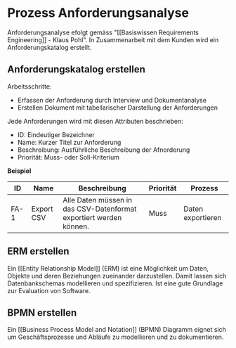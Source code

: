 # Prozess Anforderungsanalyse

Anforderungsanalyse efolgt gemäss "[[Basiswissen Requirements Engineering]] - Klaus Pohl". In Zusammenarbeit mit dem Kunden wird ein Anforderungskatalog erstellt.

## Anforderungskatalog erstellen

Arbeitsschritte:
* Erfassen der Anforderung durch Interview und Dokumentanalyse
* Erstellen Dokument mit tabellarischer Darstellung der Anforderungen

Jede Anforderungen wird mit diesen Attributen beschrieben:

* ID: Eindeutiger Bezeichner
* Name: Kurzer Titel zur Anforderung
* Beschreibung: Ausführliche Beschreibung der Afnorderung
* Priorität: Muss- oder Soll-Kriterium

**Beispiel**

| ID   | Name       | Beschreibung                                                       | Priorität | Prozess           |
| ---- | ---------- | ------------------------------------------------------------------ | --------- | ----------------- |
| FA-1 | Export CSV | Alle Daten müssen in das CSV-Datenformat exportiert werden können. | Muss      | Daten exportieren |

## ERM erstellen

Ein [[Entity Relationship Model]] (ERM) ist eine Möglichkeit um Daten, Objekte und deren Beziehungen zueinander darzustellen. Damit lassen sich Datenbankschemas modellieren und spezifizieren. Ist eine gute Grundlage zur Evaluation von Software.

## BPMN erstellen

Ein [[Business Process Model and Notation]] (BPMN) Diagramm eignet sich um Geschäftsprozesse und Abläufe zu modellieren und zu dokumentieren.